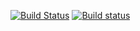 [![Build Status](https://travis-ci.org/afractal/EnvironmentVariableProvider.svg?branch=master)](https://travis-ci.org/afractal/EnvironmentVariableProvider)
[![Build status](https://ci.appveyor.com/api/projects/status/p2fg88iuegc90et0?svg=true)](https://ci.appveyor.com/project/hermesxgjini/environmentvariableprovider)

